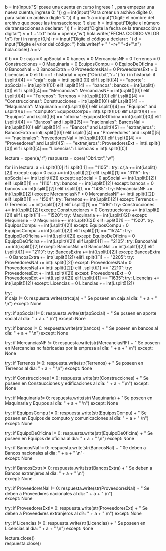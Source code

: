b = int(input("Si posee una cuenta en curso ingrese 1 , para empezar una nueva cuenta, ingrese 0: "))
g = int(input("Para crear un archivo digite 0, para subir un archivo digite 1: "))
if g == 1:
   a = input("Digite el nombre del archivo que posee las transacciones: ")
else:
   h = int(input("Digite el número de transacciones a declarar: "))
   f = input("Digite la fecha de la transacción a digitar")
   v = f +".txt"
   hola = open(v,"w")
   hola.write("FECHA      CODIGO      VALOR \n")
   for i in range (0,h):
       r = input("Digite el código a declarar: ")
       d = input("Digite el valor del código: ")
       hola.write(f + "      "+r+"      "+d+"\n")
   hola.close()
   a = v

if b == 0 :
    caja = 0
    apSocial = 0
    bancos = 0
    MercanciasNF = 0
    Terrenos = 0
    Construcciones = 0
    Maquinaria = 0
    EquiposCompu = 0
    EquipoDeOficina = 0
    BancosNal = 0
    BancosExtra = 0
    ProveedoresNal = 0
    ProveedoresExt = 0
    Licencias = 0
elif b ==1 :
    historial = open("Obri.txt","r+")
    for i in historial:
        if i.split()[4] == "caja":
            caja = int(i.split()[0])
        elif i.split()[4] == "aporte":
            apSocial = int(i.split()[0])
        elif i.split()[4] == "bancos":
            bancos = int(i.split()[0])
        elif i.split()[4] == "Mercancias":
             MercanciasNF = int(i.split()[0])
        elif i.split()[4] == "Terrenos":
             Terrenos = int(i.split()[0])
        elif i.split()[4] == "Construcciones":
             Construcciones = int(i.split()[0])
        elif i.split()[4] == "Maquinaria":
             Maquinaria = int(i.split()[0])
        elif i.split()[4] == "Equipos" and i.split()[6] == "computo":
             EquiposCompu= int(i.split()[0])
        elif i.split()[4] == "Equipos" and i.split()[6] == "oficina":
             EquiposDeOficina = int(i.split()[0])
        elif i.split()[4] == "Bancos" and i.split()[5] == "nacionales":
             BancosNal = int(i.split()[0])
        elif i.split()[4] == "Bancos" and i.split()[5] == "extranjeros":
             BancosExtra = int(i.split()[0])
        elif i.split()[4] == "Proveedores" and i.split()[5] == "nacionales":
             ProveedoresNal = int(i.split()[0])
        elif i.split()[4] == "Proveedores" and i.split()[5] == "extranjeros":
             ProveedoresExt = int(i.split()[0])
        elif i.split()[4] == "Licencias":
             Licencias = int(i.split()[0])


lectura = open(a,"r")
respuesta = open("Obri.txt","w")

for i in lectura:
    a = i.split()[0]
    if i.split()[1] == "1105" :
      try: 
       caja += int(i.split()[2])
      except:
         caja = 0
         caja += int(i.split()[2])
    elif i.split()[1] == "3115":
      try:
       apSocial += int(i.split()[2])
      except:
       apSocial = 0
       apSocial += int(i.split()[2])
    elif i.split()[1] == "1110":
       try:
         bancos += int(i.split()[2])
       except:
         bancos = 0
         bancos += int(i.split()[2])
    elif i.split()[1] == "1435":
       try:
         MercanciasNF += int(i.split()[2])
       except:
         MercanciasNF = 0
         MercanciasNF += int(i.split()[2])
    elif i.split()[1] == "1504":
       try:
          Terrenos += int(i.split()[2])
       except:
           Terrenos = 0
           Terrenos += int(i.split()[2])
    elif i.split()[1] == "1516": 
        try:
            Construcciones += int(i.split()[2])
        except:
            Construcciones = 0
            Construcciones += int(i.split()[2])
    elif i.split()[1] == "1520":
        try:
            Maquinaria += int(i.split()[2])
        except:
            Maquinaria = 0
            Maquinaria += int(i.split()[2])
    elif i.split()[1] == "1528":
        try:
            EquiposCompu += int(i.split()[2])
        except:
            EquiposCompu = 0
            EquiposCompu += int(i.split()[2])
    elif i.split()[1] == "1524" :
        try:
            EquipoDeOficina += int(i.split()[2])
        except:
            EquipoDeOficina = 0
            EquipoDeOficina += int(i.split()[2])
    elif i.split()[1] == "2105":
        try:
            BancosNal += int(i.split()[2])
        except:
            BancosNal = 0
            BancosNal += int(i.split()[2])
    elif i.split()[1] == "2110":
       try:
            BancosExtra += int(i.split()[2])
       except:
            BancosExtra = 0
            BancosExtra += int(i.split()[2])
    elif i.split()[1] == "2205":
        try:
            ProveedoresNal += int(i.split()[2])
        except:
            ProveedoresNal = 0
            ProveedoresNal += int(i.split()[2])
    elif i.split()[1] == "2210":
       try:
            ProveedoresExt += int(i.split()[2])
       except:
            ProveedoresExt = 0
            ProveedoresExt += int(i.split()[2])
    elif i.split()[1] == "1635":
       try:
            Licencias += int(i.split()[2])
       except:
            Licencias = 0
            Licencias += int(i.split()[2])
    

try:        
  if caja != 0:
    respuesta.write(str(caja) + " Se poseen en caja al día: " + a + " \n")
except:
    None
    
try:
 if apSocial != 0:
    respuesta.write(str(apSocial) + " Se poseen en aporte social al día: " + a + " \n")
except:
    None
    
try:
 if bancos != 0:
    respuesta.write(str(bancos) + " Se poseen en bancos al día: " + a + " \n")
except:
    None
    
try:
  if MercanciasNF != 0:
    respuesta.write(str(MercanciasNF) + " Se poseen en Mercancias no fabricadas por la empresa al día: " + a + " \n")
except:
    None
    
try: 
   if  Terrenos != 0:
    respuesta.write(str(Terrenos) + " Se poseen en Terrenos al día: " + a + " \n")
except:
    None
    
try:
  if Construcciones != 0:
    respuesta.write(str(Construcciones) + " Se poseen en Construcciones y edificaciones al día: " + a + " \n")
except:
    None
    
try:
 if Maquinaria != 0:
    respuesta.write(str(Maquinaria) + " Se poseen en Maquinaria y Equipos al día: " + a + " \n")
except:
    None
    
try:
 if EquiposCompu != 0:
    respuesta.write(str(EquiposCompu) + " Se poseen en Equipos de computo y comunicaciones al día: " + a + " \n")
except:
    None
    
try:
 if EquipoDeOficina != 0:
    respuesta.write(str(EquipoDeOficina) + " Se poseen en Equipos de oficina al día: " + a + " \n")
except:
    None
    
try:
 if BancosNal != 0:
    respuesta.write(str(BancosNal) + " Se deben a Bancos nacionales al día: " + a + " \n")    
except:
    None
    
try:
 if BancosExtra!= 0:
    respuesta.write(str(BancosExtra) + " Se deben a Bancos extranjeros al día: " + a + " \n")    
except:
    None
    
try:
 if ProveedoresNal != 0:
    respuesta.write(str(ProveedoresNal) + " Se deben a Proveedores nacionales al día: " + a + " \n")    
except:
    None
    
try:
 if ProveedoresExt!= 0:
    respuesta.write(str(ProveedoresExt) + " Se deben a Proveedores extranjeros  al día: " + a + " \n")
except:
    None
   
 
try:
 if Licencias != 0:
    respuesta.write(str(Licencias) + " Se poseen en Licencias al día: " + a + " \n")
except:
    None



lectura.close()    
respuesta.close()
